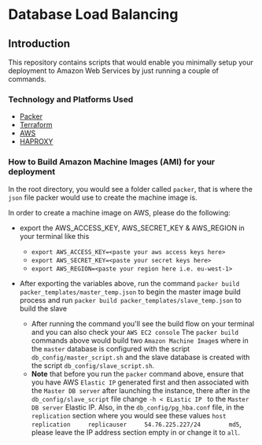 # Database Load Balancing


## Introduction
This repository contains scripts that would enable you minimally setup your deployment to Amazon Web Services by just running a couple of commands.



### Technology and Platforms Used

- [Packer](https://www.packer.io/docs/index.html) 
- [Terraform](https://www.terraform.io/docs/index.html)
- [AWS](aws.amazon.com)
- [HAPROXY](https://www.haproxy.org/)


### How to Build Amazon Machine Images (AMI) for your deployment

In the root directory, you would see a folder called `packer`, that is where the `json` file packer would use to create the machine image is.

In order to create a machine image on AWS, please do the following:
- export the AWS_ACCESS_KEY, AWS_SECRET_KEY & AWS_REGION in your terminal like this
  - `export AWS_ACCESS_KEY=<paste your aws access keys here>`
  - `export AWS_SECRET_KEY=<paste your secret keys here>`
  - `export AWS_REGION=<paste your region here i.e. eu-west-1>`

- After exporting the variables above, run the command `packer build packer_templates/master_temp.json` to begin the master image build process and run `packer build packer_templates/slave_temp.json` to build the slave
  - After running the command you'll see the build flow on your terminal and you can also check your `AWS EC2 console` 
The `packer build` commands above would build two  `Amazon Machine Image`s where in the `master` database is configured with the script `db_config/master_script.sh` and the slave database is created with the script `db_config/slave_script.sh`.
  - **Note** that before you run the `packer` command above, ensure that you have AWS `Elastic IP` generated first and then associated with the `Master DB server` after launching the instance, there after in the `db_config/slave_script` file change `-h < ELastic IP `  to the `Master DB server` Elastic IP.
  Also, in the `db_config/pg_hba.conf` file, in the `replication` section where you would see these values `host     replication     replicauser     54.76.225.227/24        md5`, please leave the IP address section empty in or change it to `all`.
